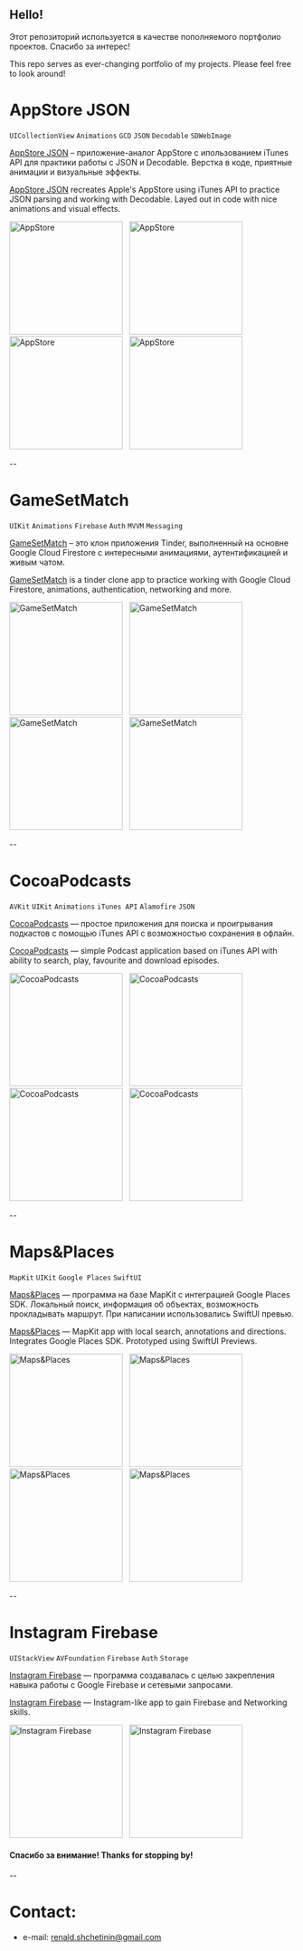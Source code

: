 ## Hello!
Этот репозиторий используется в качестве пополняемого портфолио проектов. Спасибо за интерес!

This repo serves as ever-changing portfolio of my projects. Please feel free to look around!

# AppStore JSON
`UICollectionView` ` Animations ` ` GCD ` ` JSON ` ` Decodable `  ` SDWebImage ` 

[AppStore JSON](https://github.com/sknerd/AppStoreJSON) – приложение-аналог AppStore с ипользованием iTunes API для практики работы с JSON и Decodable. Верстка в коде, приятные анимации и визуальные эффекты.

[AppStore JSON](https://github.com/sknerd/AppStoreJSON) recreates Apple's AppStore using iTunes API to practice JSON parsing and working with Decodable. Layed out in code with nice animations and visual effects.

<p align="left">
<img src="images/appstore/appStore_animation.gif" width="200" 
title="AppStore">&nbsp;&nbsp;
<img src="images/appstore/appstorescr1.png" width="200"  title="AppStore">&nbsp;&nbsp;
<img src="images/appstore/appstorescr3.png" width="200" title="AppStore">&nbsp;&nbsp;
<img src="images/appstore/appStore_browse.gif" width="200" title="AppStore">&nbsp;&nbsp;
</p>

--




# GameSetMatch
`UIKit` `Animations` `Firebase` `Auth` `MVVM` `Messaging`

[GameSetMatch](https://github.com/sknerd/GameSetMatch) – это клон приложения Tinder, выполненный на основне Google Cloud Firestore с интересными анимациями, аутентификацией и живым чатом.

[GameSetMatch](https://github.com/sknerd/GameSetMatch) is a tinder clone app to practice working with Google Cloud Firestore, animations, authentication, networking and more.

<p align="left">
<img src="images/gsm/gsm_match.gif" width="200" 
title="GameSetMatch">&nbsp;&nbsp
<img src="images/gsm/tinderscr4.png" width="200"  title="GameSetMatch">&nbsp;&nbsp;
<img src="images/gsm/gsm_chat.gif" width="200" title="GameSetMatch">&nbsp;&nbsp;
<img src="images/gsm/tinderscr3.png" width="200" title="GameSetMatch">&nbsp;&nbsp;
</p>


--



# CocoaPodcasts
`AVKit` `UIKit` `Animations` `iTunes API` `Alamofire` `JSON`

[CocoaPodcasts](https://github.com/sknerd/CocoaPodcasts) — простое приложения для поиска и проигрывания подкастов с помощью iTunes API с возможностью сохранения в офлайн.

[CocoaPodcasts](https://github.com/sknerd/CocoaPodcasts) — simple Podcast application based on iTunes API with ability to search, play, favourite and download episodes.

<p align="left">
<img src="images/podcasts/pod_player.gif" width="200" 
title="CocoaPodcasts">&nbsp;&nbsp
<img src="images/podcasts/podcastsscr2.png" width="200"  title="CocoaPodcasts">&nbsp;&nbsp;
<img src="images/podcasts/pod_downloads.gif" width="200" title="CocoaPodcasts">&nbsp;&nbsp;
<img src="images/podcasts/podcastsscr1.png" width="200" title="CocoaPodcasts">&nbsp;&nbsp;
</p>


--




# Maps&Places
`MapKit` `UIKit` `Google Places` `SwiftUI`

[Maps&Places](https://github.com/sknerd/Maps-Places) — программа на базе MapKit c интеграцией Google Places SDK. Локальный поиск, информация об объектах, возможность прокладывать маршрут. При написании использовались SwiftUI превью.

[Maps&Places](https://github.com/sknerd/Maps-Places) — MapKit app with local search, annotations and directions. Integrates Google Places SDK. Prototyped using SwiftUI Previews.

<p align="left">
<img src="images/maps/mapsscr1.png" width="200" 
title="Maps&Places">&nbsp;&nbsp
<img src="images/maps/maps_directions.gif" width="200"  title="Maps&Places">&nbsp;&nbsp;
<img src="images/maps/maps_googlePlaces.gif" width="200" title="Maps&Places">&nbsp;&nbsp;
<img src="images/maps/maps_local.gif" width="200" title="Maps&Places">&nbsp;&nbsp;
</p>


--




# Instagram Firebase
`UIStackView` `AVFoundation` `Firebase` `Auth` `Storage`

[Instagram Firebase](https://github.com/sknerd/InstagramFirebase) — программа создавалась с целью закрепления навыка работы с Google Firebase и сетевыми запросами.

[Instagram Firebase](https://github.com/sknerd/InstagramFirebase) — Instagram-like app to gain Firebase and Networking skills.

<p align="left">
<img src="images/instagram/instagramscr1.png" width="200" 
title="Instagram Firebase">&nbsp;&nbsp
<img src="images/instagram/instagram.gif" width="200"  title="Instagram Firebase">&nbsp;&nbsp;
</p>



#### Спасибо за внимание! Thanks for stopping by!


--
# Contact:

- e-mail: renald.shchetinin@gmail.com